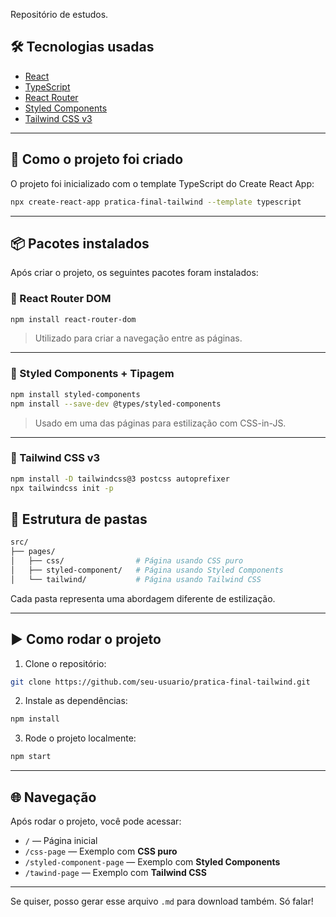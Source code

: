 Repositório de estudos.

## 🛠️ Tecnologias usadas

- [React](https://reactjs.org/)
- [TypeScript](https://www.typescriptlang.org/)
- [React Router](https://reactrouter.com/)
- [Styled Components](https://styled-components.com/)
- [Tailwind CSS v3](https://tailwindcss.com/)

---

## 🚀 Como o projeto foi criado

O projeto foi inicializado com o template TypeScript do Create React App:

```bash
npx create-react-app pratica-final-tailwind --template typescript
```

---

## 📦 Pacotes instalados

Após criar o projeto, os seguintes pacotes foram instalados:

### 📍 React Router DOM

```bash
npm install react-router-dom
```

> Utilizado para criar a navegação entre as páginas.

---

### 📍 Styled Components + Tipagem

```bash
npm install styled-components
npm install --save-dev @types/styled-components
```

> Usado em uma das páginas para estilização com CSS-in-JS.

---

### 📍 Tailwind CSS v3

```bash
npm install -D tailwindcss@3 postcss autoprefixer
npx tailwindcss init -p
```

## 📁 Estrutura de pastas

```bash
src/
├── pages/
│   ├── css/                # Página usando CSS puro
│   ├── styled-component/   # Página usando Styled Components
│   └── tailwind/           # Página usando Tailwind CSS
```

Cada pasta representa uma abordagem diferente de estilização.

---

## ▶️ Como rodar o projeto

1. Clone o repositório:

```bash
git clone https://github.com/seu-usuario/pratica-final-tailwind.git
```

2. Instale as dependências:

```bash
npm install
```

3. Rode o projeto localmente:

```bash
npm start
```

---

## 🌐 Navegação

Após rodar o projeto, você pode acessar:

- `/` — Página inicial
- `/css-page` — Exemplo com **CSS puro**
- `/styled-component-page` — Exemplo com **Styled Components**
- `/tawind-page` — Exemplo com **Tailwind CSS**

---


Se quiser, posso gerar esse arquivo `.md` para download também. Só falar!